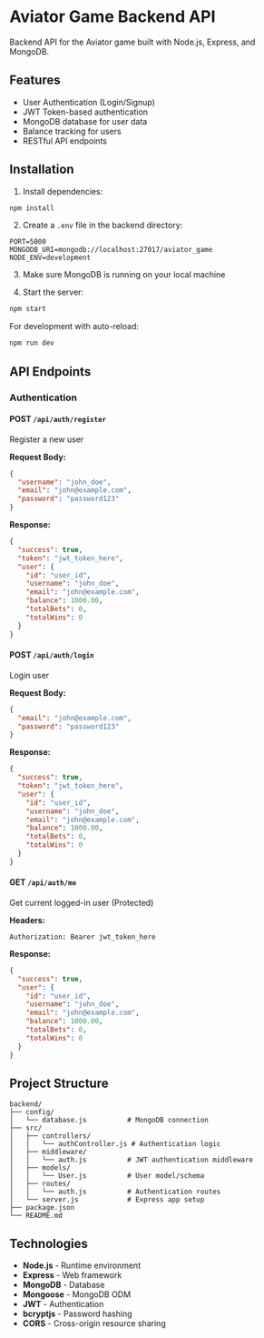 # Aviator Game Backend API

Backend API for the Aviator game built with Node.js, Express, and MongoDB.

## Features

- User Authentication (Login/Signup)
- JWT Token-based authentication
- MongoDB database for user data
- Balance tracking for users
- RESTful API endpoints

## Installation

1. Install dependencies:
```bash
npm install
```

2. Create a `.env` file in the backend directory:
```env
PORT=5000
MONGODB_URI=mongodb://localhost:27017/aviator_game
NODE_ENV=development
```

3. Make sure MongoDB is running on your local machine

4. Start the server:
```bash
npm start
```

For development with auto-reload:
```bash
npm run dev
```

## API Endpoints

### Authentication

#### POST `/api/auth/register`
Register a new user

**Request Body:**
```json
{
  "username": "john_doe",
  "email": "john@example.com",
  "password": "password123"
}
```

**Response:**
```json
{
  "success": true,
  "token": "jwt_token_here",
  "user": {
    "id": "user_id",
    "username": "john_doe",
    "email": "john@example.com",
    "balance": 1000.00,
    "totalBets": 0,
    "totalWins": 0
  }
}
```

#### POST `/api/auth/login`
Login user

**Request Body:**
```json
{
  "email": "john@example.com",
  "password": "password123"
}
```

**Response:**
```json
{
  "success": true,
  "token": "jwt_token_here",
  "user": {
    "id": "user_id",
    "username": "john_doe",
    "email": "john@example.com",
    "balance": 1000.00,
    "totalBets": 0,
    "totalWins": 0
  }
}
```

#### GET `/api/auth/me`
Get current logged-in user (Protected)

**Headers:**
```
Authorization: Bearer jwt_token_here
```

**Response:**
```json
{
  "success": true,
  "user": {
    "id": "user_id",
    "username": "john_doe",
    "email": "john@example.com",
    "balance": 1000.00,
    "totalBets": 0,
    "totalWins": 0
  }
}
```

## Project Structure

```
backend/
├── config/
│   └── database.js          # MongoDB connection
├── src/
│   ├── controllers/
│   │   └── authController.js # Authentication logic
│   ├── middleware/
│   │   └── auth.js          # JWT authentication middleware
│   ├── models/
│   │   └── User.js          # User model/schema
│   ├── routes/
│   │   └── auth.js          # Authentication routes
│   └── server.js            # Express app setup
├── package.json
└── README.md
```

## Technologies

- **Node.js** - Runtime environment
- **Express** - Web framework
- **MongoDB** - Database
- **Mongoose** - MongoDB ODM
- **JWT** - Authentication
- **bcryptjs** - Password hashing
- **CORS** - Cross-origin resource sharing

